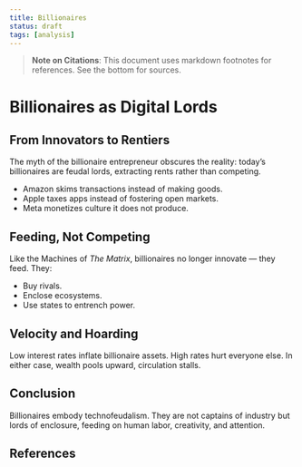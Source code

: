 ```yaml
---
title: Billionaires
status: draft
tags: [analysis]
---
```


> **Note on Citations**: This document uses markdown footnotes for references. See the bottom for sources.

# Billionaires as Digital Lords


## From Innovators to Rentiers
The myth of the billionaire entrepreneur obscures the reality: today’s billionaires are feudal lords, extracting rents rather than competing.


- Amazon skims transactions instead of making goods.
- Apple taxes apps instead of fostering open markets.
- Meta monetizes culture it does not produce.


## Feeding, Not Competing
Like the Machines of *The Matrix*, billionaires no longer innovate — they feed. They:
- Buy rivals.
- Enclose ecosystems.
- Use states to entrench power.


## Velocity and Hoarding
Low interest rates inflate billionaire assets. High rates hurt everyone else. In either case, wealth pools upward, circulation stalls.


## Conclusion
Billionaires embody technofeudalism. They are not captains of industry but lords of enclosure, feeding on human labor, creativity, and attention.

## References

[^1]: Source placeholder. Replace with relevant references.